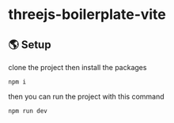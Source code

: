# threejs-boilerplate-vite

## 🌎 Setup

clone the project then install the packages

    npm i
 then you can run the project with this command 
 

    npm run dev

